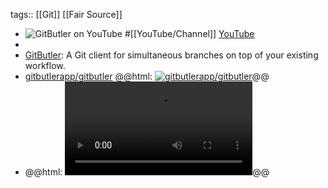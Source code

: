 tags:: [[Git]] [[Fair Source]]

- ![GitButler on YouTube](https://yt3.googleusercontent.com/sqyYdkQXIh29GqOc3_7rpw9aYLQNrNKdDcr1MXXV_Had68m2ObQyM_IdLOW4tt5BT94VDsnIIxw=w2120-fcrop64=1,00005a57ffffa5a8-k-c0xffffffff-no-nd-rj)
  #[[YouTube/Channel]]
  [YouTube](https://www.youtube.com/@gitbutlerapp)
-
- [GitButler](https://gitbutler.com/): A Git client for simultaneous branches on top of your existing workflow.
- [gitbutlerapp/gitbutler](https://github.com/gitbutlerapp/gitbutler)
  @@html: <a href="https://github.com/gitbutlerapp/gitbutler/"><img src="https://github-readme-stats-astronomer.vercel.app/api/pin/?username=gitbutlerapp&repo=gitbutler&theme=tokyonight" alt="gitbutlerapp/gitbutler"/></a>@@
- @@html: <video src="https://d3brppdydubvmf.cloudfront.net/videos/web/main-preview.mp4" autoplay controls></video>@@